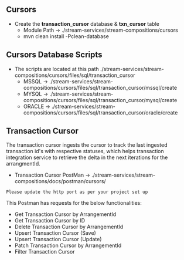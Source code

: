## Cursors

* Create the **transaction_cursor** database & **txn_cursor** table
    * Module Path -> ./stream-services/stream-compositions/cursors
    * mvn clean install -Pclean-database

## Cursors Database Scripts

* The scripts are located at this path  ./stream-services/stream-compositions/cursors/files/sql/transaction_cursor
  * MSSQL -> ./stream-services/stream-compositions/cursors/files/sql/transaction_cursor/mssql/create
  * MYSQL -> ./stream-services/stream-compositions/cursors/files/sql/transaction_cursor/mysql/create
  * ORACLE -> ./stream-services/stream-compositions/cursors/files/sql/transaction_cursor/oracle/create
    

## Transaction Cursor
The transaction cursor ingests the cursor to track the last ingested transaction id's with respective statuses, which helps transaction integration service to retrieve the delta in the next iterations for the arrangmentId.

* Transaction Cursor PostMan -> ./stream-services/stream-compositions/docs/postman/cursors/
  
`Please update the http port as per your project set up`

This Postman has requests for the below functionalities:
  * Get Transaction Cursor by ArrangementId
  * Get Transaction Cursor by ID
  * Delete Transaction Cursor by ArrangementId
  * Upsert Transaction Cursor (Save)
  * Upsert Transaction Cursor (Update)
  * Patch Transaction Cursor by ArrangementId
  * Filter Transaction Cursor
